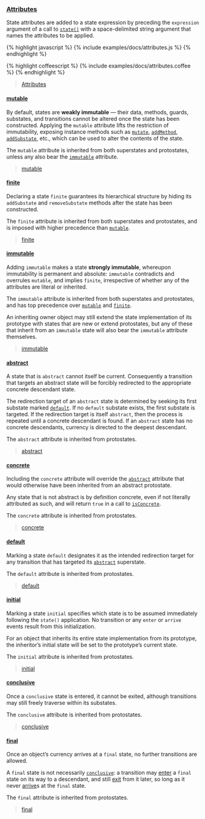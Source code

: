 ### [Attributes](#state--attributes)

State attributes are added to a state expression by preceding the `expression` argument of a call to [`state()`](#module) with a space-delimited string argument that names the attributes to be applied.

{% highlight javascript %}
{% include examples/docs/attributes.js %}
{% endhighlight %}

{% highlight coffeescript %}
{% include examples/docs/attributes.coffee %}
{% endhighlight %}

> [Attributes](/docs/#concepts--attributes)


#### [mutable](#state--attributes--mutable)

By default, states are **weakly immutable** — their data, methods, guards, substates, and transitions cannot be altered once the state has been constructed. Applying the `mutable` attribute lifts the restriction of immutability, exposing instance methods such as [`mutate`](#state--methods--mutate), [`addMethod`](#state--methods--add-method), [`addSubstate`](#state--methods--add-substate), etc., which can be used to alter the contents of the state.

The `mutable` attribute is inherited from both superstates and protostates, unless any also bear the [`immutable`](#state--attributes--immutable) attribute.

> [mutable](/docs/#concepts--attributes--mutability--mutable)


#### [finite](#state--attributes--finite)

Declaring a state `finite` guarantees its hierarchical structure by hiding its `addSubstate` and `removeSubstate` methods after the state has been constructed.

The `finite` attribute is inherited from both superstates and protostates, and is imposed with higher precedence than [`mutable`](#state--attributes--mutable).

> [finite](/docs/#concepts--attributes--mutability--finite)


#### [immutable](#state--attributes--immutable)

Adding `immutable` makes a state **strongly immutable**, whereupon immutability is permanent and absolute: `immutable` contradicts and overrules `mutable`, and implies `finite`, irrespective of whether any of the attributes are literal or inherited.

The `immutable` attribute is inherited from both superstates and protostates, and has top precedence over [`mutable`](#state--attributes--mutable) and [`finite`](#state--attributes--finite).

An inheriting owner object may still extend the state implementation of its prototype with states that are new or extend protostates, but any of these that inherit from an `immutable` state will also bear the `immutable` attribute themselves.

> [immutable](/docs/#concepts--attributes--mutability--immutable)


#### [abstract](#state--attributes--abstract)

A state that is `abstract` cannot itself be current. Consequently a transition that targets an abstract state will be forcibly redirected to the appropriate concrete descendant state.

The redirection target of an `abstract` state is determined by seeking its first substate marked [`default`](#state--attributes--default). If no `default` substate exists, the first substate is targeted. If the redirection target is itself `abstract`, then the process is repeated until a concrete descendant is found. If an `abstract` state has no concrete descendants, currency is directed to the deepest descendant.

The `abstract` attribute is inherited from protostates.

> [abstract](/docs/#concepts--attributes--abstraction--abstract)


#### [concrete](#state--attributes--concrete)

Including the `concrete` attribute will override the [`abstract`](#state--attributes--abstract) attribute that would otherwise have been inherited from an abstract protostate.

Any state that is not abstract is by definition concrete, even if not literally attributed as such, and will return `true` in a call to [`isConcrete`](#state--methods--is-concrete).

The `concrete` attribute is inherited from protostates.

> [concrete](/docs/#concepts--attributes--abstraction--concrete)


#### [default](#state--attributes--default)

Marking a state `default` designates it as the intended redirection target for any transition that has targeted its [`abstract`](#state--attributes--abstract) superstate.

The `default` attribute is inherited from protostates.

> [default](/docs/#concepts--attributes--abstraction--default)


#### [initial](#state--attributes--initial)

Marking a state `initial` specifies which state is to be assumed immediately following the `state()` application. No transition or any `enter` or `arrive` events result from this initialization.

For an object that inherits its entire state implementation from its prototype, the inheritor’s initial state will be set to the prototype’s current state.

The `initial` attribute is inherited from protostates.

> [initial](/docs/#concepts--attributes--destination--initial)


#### [conclusive](#state--attributes--conclusive)

Once a `conclusive` state is entered, it cannot be exited, although transitions may still freely traverse within its substates.

The `conclusive` attribute is inherited from protostates.

> [conclusive](/docs/#concepts--attributes--destination--conclusive)


#### [final](#state--attributes--final)

Once an object’s currency arrives at a `final` state, no further transitions are allowed.

A `final` state is not necessarily [`conclusive`](#state--attributes--conclusive): a transition may [enter](#state--events--enter) a `final` state on its way to a descendant, and still [exit](#state--events--exit) from it later, so long as it never [arrive](#state--events--arrive)s at the `final` state.

The `final` attribute is inherited from protostates.

> [final](/docs/#concepts--attributes--destination--final)
